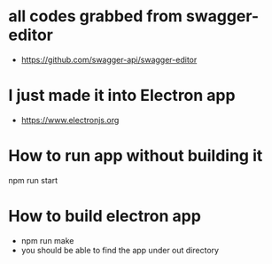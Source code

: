 # all codes grabbed from swagger-editor
- https://github.com/swagger-api/swagger-editor

# I just made it into Electron app
- https://www.electronjs.org

# How to run app without building it
npm run start

# How to build electron app
- npm run make
- you should be able to find the app under out directory
